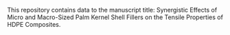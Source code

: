 This repository contains data to the manuscript title: Synergistic Effects of Micro and Macro-Sized Palm Kernel Shell Fillers on the Tensile Properties of HDPE Composites.
